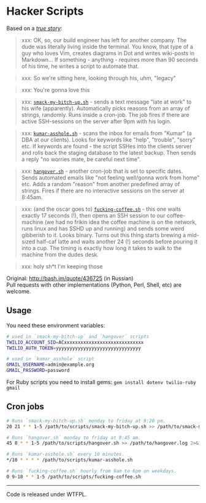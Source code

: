# Hacker Scripts

Based on a _[true
story](https://www.jitbit.com/alexblog/249-now-thats-what-i-call-a-hacker/)_:

> xxx: OK, so, our build engineer has left for another company. The dude was literally living inside the terminal. You know, that type of a guy who loves Vim, creates diagrams in Dot and writes wiki-posts in Markdown... If something - anything - requires more than 90 seconds of his time, he writes a script to automate that.

> xxx: So we're sitting here, looking through his, uhm, "legacy"

> xxx: You're gonna love this

> xxx: [`smack-my-bitch-up.sh`](https://github.com/NARKOZ/hacker-scripts/blob/master/smack-my-bitch-up.sh) - sends a text message "late at work" to his wife (apparently). Automatically picks reasons from an array of strings, randomly. Runs inside a cron-job. The job fires if there are active SSH-sessions on the server after 9pm with his login.

> xxx: [`kumar-asshole.sh`](https://github.com/NARKOZ/hacker-scripts/blob/master/kumar-asshole.sh) - scans the inbox for emails from "Kumar" (a DBA at our clients). Looks for keywords like "help", "trouble", "sorry" etc. If keywords are found - the script SSHes into the clients server and rolls back the staging database to the latest backup. Then sends a reply "no worries mate, be careful next time".

> xxx: [`hangover.sh`](https://github.com/NARKOZ/hacker-scripts/blob/master/hangover.sh) - another cron-job that is set to specific dates. Sends automated emails like "not feeling well/gonna work from home" etc. Adds a random "reason" from another predefined array of strings. Fires if there are no interactive sessions on the server at 8:45am.

> xxx: (and the oscar goes to) [`fucking-coffee.sh`](https://github.com/NARKOZ/hacker-scripts/blob/master/fucking-coffee.sh) - this one waits exactly 17 seconds (!), then opens an SSH session to our coffee-machine (we had no frikin idea the coffee machine is on the network, runs linux and has SSHD up and running) and sends some weird gibberish to it. Looks binary. Turns out this thing starts brewing a mid-sized half-caf latte and waits another 24 (!) seconds before pouring it into a cup. The timing is exactly how long it takes to walk to the machine from the dudes desk.

> xxx: holy sh*t I'm keeping those

Original: http://bash.im/quote/436725 (in Russian)  
Pull requests with other implementations (Python, Perl, Shell, etc) are welcome.

## Usage

You need these environment variables:

```sh
# used in `smack-my-bitch-up` and `hangover` scripts
TWILIO_ACCOUNT_SID=ACxxxxxxxxxxxxxxxxxxxxxxxxxxxxx
TWILIO_AUTH_TOKEN=yyyyyyyyyyyyyyyyyyyyyyyyyyyyyyy

# used in `kumar_asshole` script
GMAIL_USERNAME=admin@example.org
GMAIL_PASSWORD=password
```

For Ruby scripts you need to install gems:
`gem install dotenv twilio-ruby gmail`

## Cron jobs

```sh
# Runs `smack-my-bitch-up.sh` monday to friday at 9:20 pm.
20 21 * * 1-5 /path/to/scripts/smack-my-bitch-up.sh >> /path/to/smack-my-bitch-up.log 2>&1

# Runs `hangover.sh` monday to friday at 8:45 am.
45 8 * * 1-5 /path/to/scripts/hangover.sh >> /path/to/hangover.log 2>&1

# Runs `kumar-asshole.sh` every 10 minutes.
*/10 * * * * /path/to/scripts/kumar-asshole.sh

# Runs `fucking-coffee.sh` hourly from 9am to 6pm on weekdays.
0 9-18 * * 1-5 /path/to/scripts/fucking-coffee.sh
```

---
Code is released under WTFPL.

